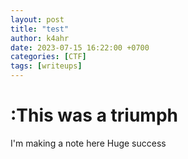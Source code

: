 ```yaml
---
layout: post
title: "test"
author: k4ahr
date: 2023-07-15 16:22:00 +0700
categories: [CTF]
tags: [writeups]
---
```


# :This was a triumph 

I'm making a note here
Huge success

